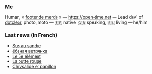 ### Me

Human, « [footer de merde](https://open-time.net/post/2013/07/17/La-veritable-histoire-du-Footer-de-merde-) » — https://open-time.net — Lead dev' of [dotclear](https://git.dotclear.org/dev/dotclear), photo, moto — 🇫🇷 native, 🇬🇧 speaking, 🇪🇺 living — he/him

### Last news (in French)

<!-- BLOG-POST-LIST:START -->
- [Sus au sandre](https://open-time.net/post/2022/07/14/Sus-au-sandre)
- [ёбаная ветрянка](https://open-time.net/post/2022/07/13/-)
- [Le 5e élément](https://open-time.net/post/2022/07/12/Le-5e-element)
- [La butte rouge](https://open-time.net/post/2022/07/11/La-butte-rouge)
- [Chrysalide et papillon](https://open-time.net/post/2022/07/10/Chrysalide-et-papillon)
<!-- BLOG-POST-LIST:END -->
